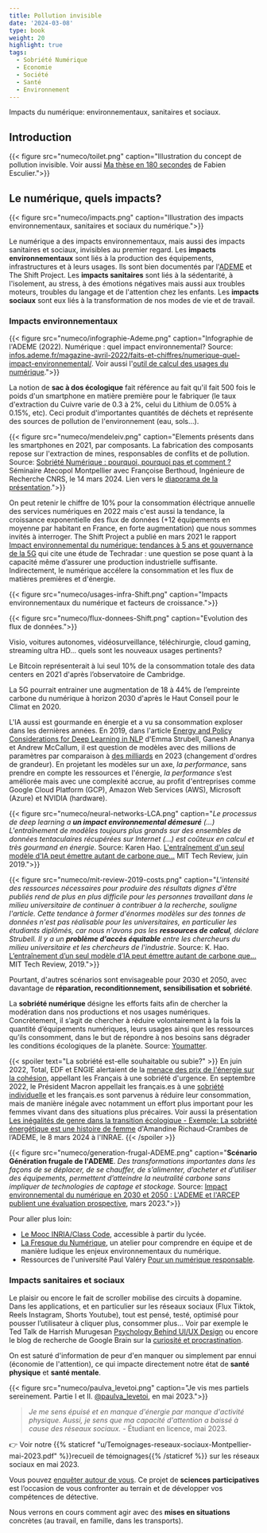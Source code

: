 ```yaml
---
title: Pollution invisible
date: '2024-03-08'
type: book
weight: 20
highlight: true
tags:
  - Sobriété Numérique
  - Economie
  - Société
  - Santé
  - Environnement
---
```


Impacts du numérique: environnementaux, sanitaires et sociaux.

<!--more-->

## Introduction

{{< figure src="numeco/toilet.png" caption="Illustration du concept de pollution invisible. Voir aussi [Ma thèse en 180 secondes](https://www.youtube.com/watch?v=FjzK-dgE4Os&ab_channel=Paris-EstSup) de Fabien Esculier.">}}

## Le numérique, quels impacts?

{{< figure src="numeco/impacts.png" caption="Illustration des impacts environnementaux, sanitaires et sociaux du numérique.">}}

Le numérique a des impacts environnementaux, mais aussi des impacts sanitaires et sociaux, invisibles au premier regard. 
Les <b>impacts environnementaux</b> sont liés à la production des équipements, infrastructures et à leurs usages. Ils sont bien documentés par l'[ADEME](https://infos.ademe.fr/) et The Shift Project.
Les <b>impacts sanitaires</b> sont liés à la sédentarité, à l'isolement, au stress, à des émotions négatives mais aussi aux troubles moteurs, troubles du langage et de l'attention chez les enfants.
Les <b>impacts sociaux</b> sont eux liés à la transformation de nos modes de vie et de travail. 

### Impacts environnementaux

{{< figure src="numeco/infographie-Ademe.png" caption="Infographie de l'ADEME (2022). Numérique : quel impact environnemental? Source: [infos.ademe.fr/magazine-avril-2022/faits-et-chiffres/numerique-quel-impact-environnemental/](https://infos.ademe.fr/magazine-avril-2022/faits-et-chiffres/numerique-quel-impact-environnemental/). Voir aussi l'[outil de calcul des usages du numérique](https://agirpourlatransition.ademe.fr/particuliers/bureau/numerique/calculez-lempreinte-carbone-usages-numeriques).">}}

La notion de <b>sac à dos écologique</b> fait référence au fait qu'il fait 500 fois le poids d'un smartphone en matière première pour le fabriquer (le taux d'extraction du Cuivre varie de 0.3 à 2%, celui du Lithium de 0.05% à 0.15%, etc). Ceci produit d'importantes quantités de déchets et représente des sources de pollution de l'environnement (eau, sols...).

{{< figure src="numeco/mendeleiv.png" caption="Elements présents dans les smartphones en 2021, par composants. La fabrication des composants repose sur l'extraction de mines, responsables de conflits et de pollution. Source: [Sobriété Numérique : pourquoi, pourquoi pas et comment ?](https://atecopolmtp.hypotheses.org/352) Séminaire Atecopol Montpellier avec Françoise Berthoud, Ingénieure de Recherche CNRS, le 14 mars 2024. Lien vers le [diaporama de la présentation](https://atecopolmtp.hypotheses.org/files/2024/03/Sobriete-Numerique-atecopol-montpellier-mars-2024.pdf).">}}

On peut retenir le chiffre de 10% pour la consommation éléctrique annuelle des services numériques en 2022 mais c'est aussi la tendance, la croissance exponentielle des flux de données (+12 équipements en moyenne par habitant en France, en forte augmentation) que nous sommes invités à interroger.
The Shift Project a publié en mars 2021 le rapport [Impact environnemental du numérique: tendances à 5 ans et gouvernance de la 5G](https://theshiftproject.org/wp-content/uploads/2021/03/Note-danalyse_Numerique-et-5G_30-mars-2021.pdf) qui cite une étude de Techradar : une question se pose quant à la capacité même d’assurer une production industrielle suffisante. Indirectement, le numérique accélere la consommation et les flux de matières premières et d'énergie.

{{< figure src="numeco/usages-infra-Shift.png" caption="Impacts environnementaux du numérique et facteurs de croissance.">}}

{{< figure src="numeco/flux-donnees-Shift.png" caption="Evolution des flux de données.">}}

Visio, voitures autonomes, vidéosurveillance, téléchirurgie, cloud gaming, streaming ultra HD... quels sont les nouveaux usages pertinents? 

Le Bitcoin représenterait à lui seul 10% de la consommation totale des data centers en 2021 d'après l’observatoire de Cambridge.

La 5G pourrait entrainer une augmentation de 18 à 44% de l’empreinte carbone du numérique à horizon 2030 d'après le Haut Conseil pour le Climat en 2020.

L'IA aussi est gourmande en énergie et a vu sa consommation exploser dans les dernières années. En 2019, dans l'article [Energy and Policy Considerations for Deep Learning in NLP](https://arxiv.org/abs/1906.02243) d'Emma Strubell, Ganesh Ananya et Andrew McCallum, il est question de modèles avec des millions de paramètres par comparaison à [des milliards](https://arxiv.org/abs/2302.13971) en 2023 (changement d'ordres de grandeur). En projetant les modèles sur un axe, <i>la performance</i>, sans prendre en compte les ressources et l'énergie, <i>la performance</i> s’est améliorée mais avec une complexité accrue, au profit d'entreprises comme Google Cloud Platform (GCP), Amazon Web Services (AWS), Microsoft (Azure) et NVIDIA (hardware).

{{< figure src="numeco/neural-networks-LCA.png" caption="<i>Le processus de deep learning a <b>un impact environnemental démesuré</b> (...) L'entraînement de modèles toujours plus grands sur des ensembles de données tentaculaires récupérées sur Internet (...) est coûteux en calcul et très gourmand en énergie</i>. Source: Karen Hao. [L'entraînement d'un seul modèle d'IA peut émettre autant de carbone que...](https://www.technologyreview.com/2019/06/06/239031/training-a-single-ai-model-can-emit-as-much-carbon-as-five-cars-in-their-lifetimes/) MIT Tech Review, juin 2019.">}}

{{< figure src="numeco/mit-review-2019-costs.png" caption="<i>L'intensité des ressources nécessaires pour produire des résultats dignes d'être publiés rend de plus en plus difficile pour les personnes travaillant dans le milieu universitaire de continuer à contribuer à la recherche, souligne l'article. Cette tendance à former d'énormes modèles sur des tonnes de données n'est pas réalisable pour les universitaires, en particulier les étudiants diplômés, car nous n'avons pas les <b>ressources de calcul</b>, déclare Strubell. Il y a un <b>problème d'accès équitable</b> entre les chercheurs du milieu universitaire et les chercheurs de l'industrie</i>. Source: K. Hao. [L’entraînement d’un seul modèle d’IA peut émettre autant de carbone que…](https://www.technologyreview.com/2019/06/06/239031/training-a-single-ai-model-can-emit-as-much-carbon-as-five-cars-in-their-lifetimes/) MIT Tech Review, 2019.">}}

Pourtant, d'autres scénarios sont envisageable pour 2030 et 2050, avec davantage de <b>réparation, reconditionnement, sensibilisation et sobriété</b>. 

La <b>sobriété numérique</b> désigne les efforts faits afin de chercher la modération dans nos productions et nos usages numériques. Concrètement, il s’agit de chercher à réduire volontairement à la fois la quantité d’équipements numériques, leurs usages ainsi que les ressources qu’ils consomment, dans le but de répondre à nos besoins sans dégrader les conditions écologiques de la planète. Source: [Youmatter](https://youmatter.world/fr/definition/sobriete-numerique-definition).

{{< spoiler text="La sobriété est-elle souhaitable ou subie?" >}}
En juin 2022, Total, EDF et ENGIE alertaient de la [menace des prix de l'énergie sur la cohésion](https://www.lejdd.fr/societe/tribune-le-prix-de-lenergie-menace-notre-cohesion-par-les-patrons-dengie-edf-et-totalenergies-9401), appellant les Français à une sobriété d'urgence. En septembre 2022, le Président Macron appellait les français.es à une [sobriété individuelle](https://www.youtube.com/watch?v=XjC1NqzyGkc&ab_channel=%C3%89lys%C3%A9e) et les français.es sont parvenus à réduire leur consommation, mais de manière inégale avec notamment un effort plus important pour les femmes vivant dans des situations plus précaires. Voir aussi la présentation [Les inégalités de genre dans la transition écologique - Exemple: La sobriété énergétique est une histoire de femme](https://www.youtube.com/watch?v=bTXib713IDo&ab_channel=INRAE) d'Amandine Richaud-Crambes de l’ADEME, le 8 mars 2024 à l'INRAE.
{{< /spoiler >}}

{{< figure src="numeco/generation-frugal-ADEME.png" caption="<b>Scénario Génération frugale de l'ADEME</b>. <i>Des transformations importantes dans les façons de se déplacer, de se chauffer, de s’alimenter, d’acheter et d’utiliser des équipements, permettent d’atteindre la neutralité carbone sans impliquer de technologies de captage et stockage.</i> Source: [Impact environnemental du numérique en 2030 et 2050 : L'ADEME et l'ARCEP publient une évaluation prospective](https://presse.ademe.fr/2023/03/impact-environnemental-du-numerique-en-2030-et-2050-lademe-et-larcep-publient-une-evaluation-prospective.html), mars 2023.">}}

Pour aller plus loin: 
- [Le Mooc INRIA/Class Code](https://www.fun-mooc.fr/fr/cours/impacts-environnementaux-du-numerique/), accessible à partir du lycée.
- [La Fresque du Numérique](https://www.fresquedunumerique.org/), un atelier pour comprendre en équipe et de manière ludique les enjeux environnementaux du numérique.
- Ressources de l'université Paul Valéry [Pour un numérique responsable](https://www.univ-montp3.fr/fr/vie-de-campus/campus-num%C3%A9rique/un-numerique-responsable).

### Impacts sanitaires et sociaux

Le plaisir ou encore le fait de scroller mobilise des circuits à dopamine. Dans les applications, et en particulier sur les réseaux sociaux (Flux Tiktok, Reels Instagram, Shorts Youtube), tout est pensé, testé, optimisé pour pousser l’utilisateur à cliquer plus, consommer plus... Voir par exemple le Ted Talk de Harrish Murugesan [Psychology Behind UI/UX Design](https://www.youtube.com/watch?v=fdXI9yznzz8) ou encore le blog de recherche de Google Brain sur la [curiosité et procrastination](https://blog.research.google/2018/10/curiosity-and-procrastination-in.html?ref=blog.floydhub.com&m=1).

On est saturé d'information de peur d'en manquer ou simplement par ennui (économie de l'attention), ce qui impacte directement notre état de <b>santé physique</b> et <b>santé mentale</b>.

{{< figure src="numeco/paulva_levetoi.png" caption="Je vis mes partiels sereinement. Partie I et II. [@paulva_levetoi](https://www.instagram.com/paulva_levetoi/), en mai 2023.">}}

> _Je me sens épuisé et en manque d'énergie par manque d'activité physique. Aussi, je sens que ma capacité d'attention a baissé à cause des réseaux sociaux._ - Étudiant en licence, mai 2023.

👉 Voir notre {{% staticref "u/Temoignages-reseaux-sociaux-Montpellier-mai-2023.pdf" %}}recueil de témoignages{{% /staticref %}} sur les réseaux sociaux en mai 2023.

Vous pouvez [enquêter autour de vous](https://framaforms.org/reseaux-sociaux-attention-et-sante-mentale-1687119437).
Ce projet de <b>sciences participatives</b> est l’occasion de vous confronter au terrain et de développer vos compétences de détective.

Nous verrons en cours comment agir avec des <b>mises en situations</b> concrètes (au travail, en famille, dans les transports).